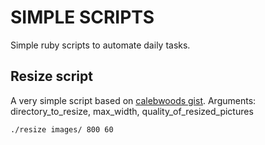 # SIMPLE SCRIPTS
Simple ruby scripts to automate daily tasks.

## Resize script
A very simple script based on [calebwoods gist](https://gist.github.com/calebwoods/714731713935bd2b3625).
Arguments: directory_to_resize, max_width, quality_of_resized_pictures
```{r, engine='bash', count_lines}
./resize images/ 800 60
```
